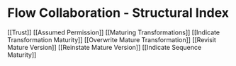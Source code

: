 # Flow Collaboration - Structural Index

[[Trust]]
[[Assumed Permission]]
[[Maturing Transformations]]
[[Indicate Transformation Maturity]]
[[Overwrite Mature Transformation]]
[[Revisit Mature Version]]
[[Reinstate Mature Version]]
[[Indicate Sequence Maturity]]
